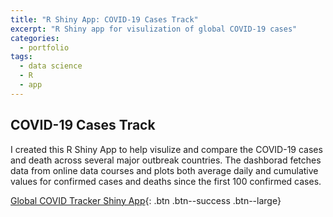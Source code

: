 ```yaml
---
title: "R Shiny App: COVID-19 Cases Track"
excerpt: "R Shiny app for visulization of global COVID-19 cases"
categories:
  - portfolio
tags:
  - data science
  - R
  - app
---
```

## COVID-19 Cases Track 
I created this R Shiny App to help visulize and compare the COVID-19 cases and death across several major outbreak countries. The dashborad fetches data from online data courses and plots both average daily and cumulative values for confirmed cases and deaths since the first 100 confirmed cases.

[Global COVID Tracker Shiny App](https://yuan-chai.shinyapps.io/COVID-19/){: .btn .btn--success .btn--large}


